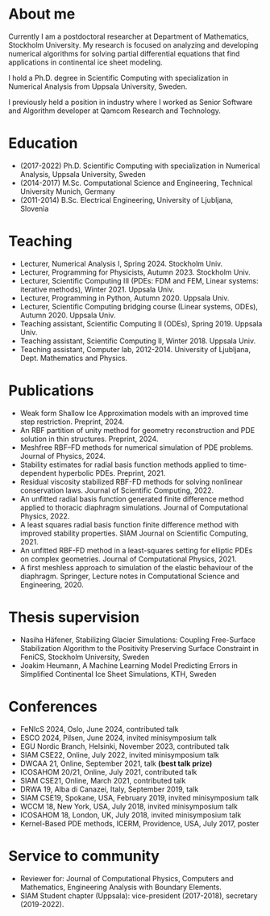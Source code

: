 # About me
Currently I am a postdoctoral researcher at Department of Mathematics, Stockholm University. My research is focused on analyzing and developing numerical algorithms for solving partial differential equations that find applications in continental ice sheet modeling.

I hold a Ph.D. degree in Scientific Computing with specialization in Numerical Analysis from Uppsala University, Sweden. 

I previously held a position in industry where I worked as Senior Software and Algorithm developer at Qamcom Research and Technology.

# Education
- (2017-2022) Ph.D. Scientific Computing with specialization in Numerical Analysis, Uppsala University, Sweden
- (2014-2017) M.Sc. Computational Science and Engineering, Technical University Munich, Germany
- (2011-2014) B.Sc. Electrical Engineering, University of Ljubljana, Slovenia

# Teaching
* Lecturer, Numerical Analysis I, Spring 2024. Stockholm Univ.
* Lecturer, Programming for Physicists, Autumn 2023. Stockholm Univ.
* Lecturer, Scientific Computing III (PDEs: FDM and FEM, Linear systems: iterative methods), Winter 2021. Uppsala Univ.
* Lecturer, Programming in Python, Autumn 2020. Uppsala Univ.
* Lecturer, Scientific Computing bridging course (Linear systems, ODEs), Autumn 2020. Uppsala Univ.
* Teaching assistant, Scientific Computing II (ODEs), Spring 2019. Uppsala Univ.
* Teaching assistant, Scientific Computing II, Winter 2018. Uppsala Univ.
* Teaching assistant, Computer lab, 2012-2014. University of Ljubljana, Dept. Mathematics and Physics.

# Publications
- Weak form Shallow Ice Approximation models with an improved time step restriction. Preprint, 2024.
- An RBF partition of unity method for geometry reconstruction and PDE solution in thin structures. Preprint, 2024.
- Meshfree RBF–FD methods for numerical simulation of PDE problems. Journal of Physics, 2024.
- Stability estimates for radial basis function methods applied to time-dependent hyperbolic PDEs. Preprint, 2021.
- Residual viscosity stabilized RBF-FD methods for solving nonlinear conservation laws. Journal of Scientific Computing, 2022.
- An unfitted radial basis function generated finite difference method applied to thoracic diaphragm simulations. Journal of Computational Physics, 2022.
- A least squares radial basis function finite difference method with improved stability properties. SIAM Journal on Scientific Computing, 2021.
- An unfitted RBF-FD method in a least-squares setting for elliptic PDEs on complex geometries. Journal of Computational Physics, 2021.
- A first meshless approach to simulation of the elastic behaviour of the diaphragm. Springer, Lecture notes in Computational Science and Engineering, 2020.

# Thesis supervision
- Nasiha Häfener, Stabilizing Glacier Simulations: Coupling Free-Surface Stabilization Algorithm to the Positivity Preserving Surface Constraint in FeniCS, Stockholm University, Sweden
- Joakim Heumann, A Machine Learning Model Predicting Errors in Simplified Continental Ice Sheet Simulations, KTH, Sweden

# Conferences
- FeNIcS 2024, Oslo, June 2024, contributed talk
- ESCO 2024, Pilsen, June 2024, invited minisymposium talk
- EGU Nordic Branch, Helsinki, November 2023, contributed talk
- SIAM CSE22, Online, July 2022, invited minisymposium talk
- DWCAA 21, Online, September 2021, talk **(best talk prize)**
- ICOSAHOM 20/21, Online, July 2021, contributed talk
- SIAM CSE21, Online, March 2021, contributed talk
- DRWA 19, Alba di Canazei, Italy, September 2019, talk
- SIAM CSE19, Spokane, USA, February 2019, invited minisymposium talk
- WCCM 18, New York, USA, July 2018, invited minisymposium talk
- ICOSAHOM 18, London, UK, July 2018, invited minisymposium talk
- Kernel-Based PDE methods, ICERM, Providence, USA, July 2017, poster

# Service to community
- Reviewer for: Journal of Computational Physics, Computers and Mathematics, Engineering Analysis with Boundary Elements.
- SIAM Student chapter (Uppsala): vice-president (2017-2018), secretary (2019-2022).
